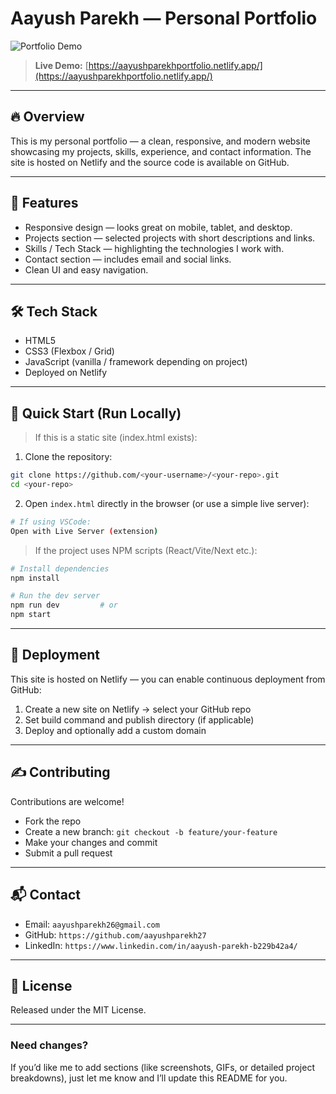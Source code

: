# Aayush Parekh — Personal Portfolio

![Portfolio Demo](https://aayushparekhportfolio.netlify.app/)

> **Live Demo:** [https://aayushparekhportfolio.netlify.app/](https://aayushparekhportfolio.netlify.app/)

---

## 🔥 Overview

This is my personal portfolio — a clean, responsive, and modern website showcasing my projects, skills, experience, and contact information. The site is hosted on Netlify and the source code is available on GitHub.

---

## 🧩 Features

* Responsive design — looks great on mobile, tablet, and desktop.
* Projects section — selected projects with short descriptions and links.
* Skills / Tech Stack — highlighting the technologies I work with.
* Contact section — includes email and social links.
* Clean UI and easy navigation.

---

## 🛠️ Tech Stack

* HTML5
* CSS3 (Flexbox / Grid)
* JavaScript (vanilla / framework depending on project)
* Deployed on Netlify

---

## 🚀 Quick Start (Run Locally)

> If this is a static site (index.html exists):

1. Clone the repository:

```bash
git clone https://github.com/<your-username>/<your-repo>.git
cd <your-repo>
```

2. Open `index.html` directly in the browser (or use a simple live server):

```bash
# If using VSCode:
Open with Live Server (extension)
```

> If the project uses NPM scripts (React/Vite/Next etc.):

```bash
# Install dependencies
npm install

# Run the dev server
npm run dev         # or
npm start
```

---

## 📁 Deployment

This site is hosted on Netlify — you can enable continuous deployment from GitHub:

1. Create a new site on Netlify → select your GitHub repo
2. Set build command and publish directory (if applicable)
3. Deploy and optionally add a custom domain

---

## ✍️ Contributing

Contributions are welcome!

* Fork the repo
* Create a new branch: `git checkout -b feature/your-feature`
* Make your changes and commit
* Submit a pull request

---

## 📬 Contact

* Email: `aayushparekh26@gmail.com`
* GitHub: `https://github.com/aayushparekh27`
* LinkedIn: `https://www.linkedin.com/in/aayush-parekh-b229b42a4/`

---

## 📝 License

Released under the MIT License.

---

### Need changes?

If you’d like me to add sections (like screenshots, GIFs, or detailed project breakdowns), just let me know and I’ll update this README for you.
